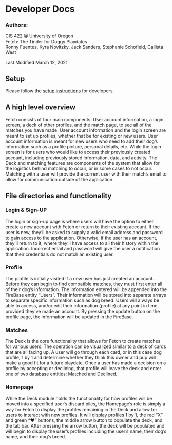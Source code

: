 # Developer Docs

### Authors:

CIS 422 @ University of Oregon  
Fetch: The Tinder for Doggy Playdates  
Ronny Fuentes, Kyra Novitzky, Jack Sanders, Stephanie Schofield, Callista West

Last Modified March 12, 2021

## Setup

Please follow the [setup instructions](https://github.com/JackSanders1998/CIS422Proj2/blob/main/docs/Install.md) for developers.

## A high level overview

Fetch consists of four main components: User account information, a login screen, a deck of other profiles, and the match page, to see all of the matches you have made. User account information and the login screen are meant to set up profiles, whether that be for existing or new users. User account information is meant for new users who need to add their dog’s information such as a profile picture, personal details, etc. While the login screen is for users who would like to access their previously created account, including previously stored information, data, and activity. The Deck and matching features are components of the system that allow for the logistics behind matching to occur, or in some cases to not occur. Matching with a user will provide the current user with their match’s email to allow for communication outside of the application. 

## File directories and functionality

### Login & Sign-UP

The login or sign-up page is where users will have the option to either create a new account with Fetch or return to their existing account. If the user is new, they’ll be asked to supply a valid email address and password to gain access to the application. Otherwise, if the user has an account, they’ll return to it, where they’ll have access to all their history within the application. 
Incorrect email and password will give the user a notification that their credentials do not match an existing user.

### Profile

The profile is initially visited if a new user has just created an account. Before they can begin to find compatible matches, they must first enter all of their dog’s information. The information entered will be appended into the FireBase entity “Users”. Their information will be stored into separate arrays to separate specific information such as dog breed. Users will always be able to access, and/or edit their information (profile) at any point in time, provided they’ve made an account. By pressing the update button on the profile page, the information will be updated in the FireBase.

### Matches

The Deck is the core functionality that allows for Fetch to create matches for various users. The operation can be visualized similar to a deck of cards that are all facing up. A user will go through each card, or in this case dog profile, 1 by 1 and determine whether they think this owner and pup will make a good fit for a future playdate. Once a user has made a decision on a profile by accepting or declining, that profile will leave the deck and enter one of two database entities: Matched and Declined..

### Homepage

While the Deck module holds the functionality for how profiles will be moved into a specified user’s discard piles, the Homepage’s role is simply a way for Fetch to display the profiles remaining in the Deck and allow for users to interact with new profiles. It will display profiles 1 by 1, the red “X” and green “♥” buttons, the middle arrow button to populate the deck, and the tab bar. After pressing the arrow button, the deck will be populated and will begin to display the user’s profiles including the user’s name, their dog’s name, and their dog’s breed.

